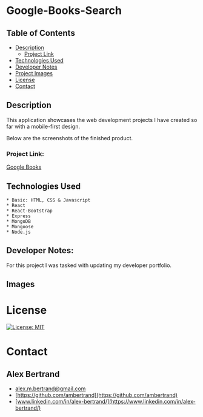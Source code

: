# Google-Books-Search

##  Table of Contents
 * [Description](#description)
    * [Project Link](#project-link)
 * [Technologies Used](#technologies-used)
 * [Developer Notes](#developer-notes)
 * [Project Images](#project-images)
 * [License](#license)
 * [Contact](#contact)

## Description
 This application showcases the web development projects I have created so far with a mobile-first design.

 Below are the screenshots of the finished product.

### Project Link:
[Google Books]()

## Technologies Used
    * Basic: HTML, CSS & Javascript
    * React
    * React-Bootstrap
    * Express
    * MongoDB
    * Mongoose
    * Node.js


## Developer Notes:
For this project I was tasked with updating my developer portfolio.  

## Images



# License
[![License: MIT](https://img.shields.io/badge/License-MIT-yellow.svg)](https://opensource.org/licenses/MIT)

# Contact

## Alex Bertrand
* [alex.m.bertrand@gmail.com](alex.m.bertrand@gmail.com)
* [https://github.com/ambertrand](https://github.com/ambertrand)
* [www.linkedin.com/in/alex-bertrand/](https://www.linkedin.com/in/alex-bertrand/)